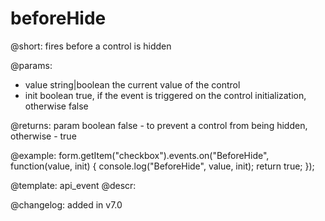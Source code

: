 beforeHide
=============

@short: fires before a control is hidden
 

@params:
- value     string|boolean     the current value of the control
- init      boolean     true, if the event is triggered on the control initialization, otherwise false

@returns:
param   boolean     false - to prevent a control from being hidden, otherwise - true


@example:
form.getItem("checkbox").events.on("BeforeHide", function(value, init) {
    console.log("BeforeHide", value, init);
    return true;
});


@template: api_event
@descr:

@changelog: added in v7.0
